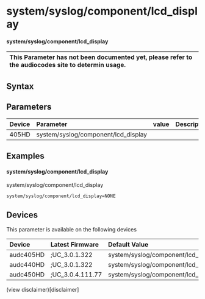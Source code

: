 ﻿---
description: system/syslog/component/lcd_display
search: false
---

# system/syslog/component/lcd_display

#### system/syslog/component/lcd_display


| This Parameter has not been documented yet, please refer to the audiocodes site to determin usage.  | 
| :--- |

## Syntax

## Parameters
|Device|Parameter|value|Description|
|:---|:---|:---|:---|
| 405HD | system/syslog/component/lcd_display |  |  |

## Examples
#### system/syslog/component/lcd_display

system/syslog/component/lcd_display

```
system/syslog/component/lcd_display=NONE
```

## Devices
This parameter is available on the following devices

| Device | Latest Firmware | Default Value |
|:---|:---|:---|
| audc405HD | ;UC_3.0.1.322 | system/syslog/component/lcd_display=NONE 
| audc440HD | ;UC_3.0.1.322 | system/syslog/component/lcd_display=NONE 
| audc450HD | ;UC_3.0.4.111.77 | system/syslog/component/lcd_display=NONE 

(view disclaimer)[disclaimer]
